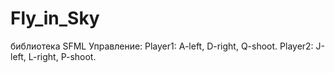 # Fly_in_Sky
библиотека SFML
Управление:
Player1: A-left, D-right, Q-shoot.
Player2: J-left, L-right, P-shoot.
